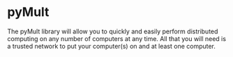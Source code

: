 # pyMult
The pyMult library will allow you to quickly and easily perform distributed computing on any number of computers at any time. All that you will need is a trusted network to put your computer(s) on and at least one computer. 
